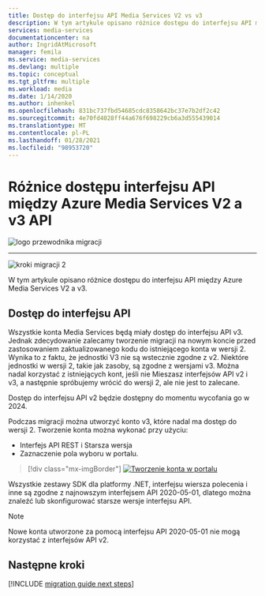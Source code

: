 ```yaml
---
title: Dostęp do interfejsu API Media Services V2 vs v3
description: W tym artykule opisano różnice dostępu do interfejsu API między Azure Media Services V2 a v3.
services: media-services
documentationcenter: na
author: IngridAtMicrosoft
manager: femila
ms.service: media-services
ms.devlang: multiple
ms.topic: conceptual
ms.tgt_pltfrm: multiple
ms.workload: media
ms.date: 1/14/2020
ms.author: inhenkel
ms.openlocfilehash: 831bc737fbd54685cdc8358642bc37e7b2df2c42
ms.sourcegitcommit: 4e70fd4028ff44a676f698229cb6a3d555439014
ms.translationtype: MT
ms.contentlocale: pl-PL
ms.lasthandoff: 01/28/2021
ms.locfileid: "98953720"
---
```

# <a name="api-access-differences-between-azure-media-services-v2-to-v3-api"></a>Różnice dostępu interfejsu API między Azure Media Services V2 a v3 API

![logo przewodnika migracji](./media/migration-guide/azure-media-services-logo-migration-guide.svg)

<hr color="#5ea0ef" size="10">

![kroki migracji 2](./media/migration-guide/steps-2.svg)

W tym artykule opisano różnice dostępu do interfejsu API między Azure Media Services V2 a v3.

## <a name="api-access"></a>Dostęp do interfejsu API

Wszystkie konta Media Services będą miały dostęp do interfejsu API v3. Jednak zdecydowanie zalecamy tworzenie migracji na nowym koncie przed zastosowaniem zaktualizowanego kodu do istniejącego konta w wersji 2. Wynika to z faktu, że jednostki V3 nie są wstecznie zgodne z v2. Niektóre jednostki w wersji 2, takie jak zasoby, są zgodne z wersjami v3.
Można nadal korzystać z istniejących kont, jeśli nie Mieszasz interfejsów API v2 i v3, a następnie spróbujemy wrócić do wersji 2, ale nie jest to zalecane.

Dostęp do interfejsu API v2 będzie dostępny do momentu wycofania go w 2024.

Podczas migracji można utworzyć konto v3, które nadal ma dostęp do wersji 2.  Tworzenie konta można wykonać przy użyciu:

- Interfejs API REST i Starsza wersja
- Zaznaczenie pola wyboru w portalu.

> [!div class="mx-imgBorder"]
> [![Tworzenie konta w portalu ](./media/migration-guide/v-3-v-2-access-account-creation-small.png)](./media/migration-guide/v-3-v-2-access-account-creation.png#lightbox)

Wszystkie zestawy SDK dla platformy .NET, interfejsu wiersza polecenia i inne są zgodne z najnowszym interfejsem API 2020-05-01, dlatego można znaleźć lub skonfigurować starsze wersje interfejsu API.

> [!NOTE]
> Nowe konta utworzone za pomocą interfejsu API 2020-05-01 nie mogą korzystać z interfejsów API v2.

## <a name="next-steps"></a>Następne kroki

[!INCLUDE [migration guide next steps](./includes/migration-guide-next-steps.md)]

